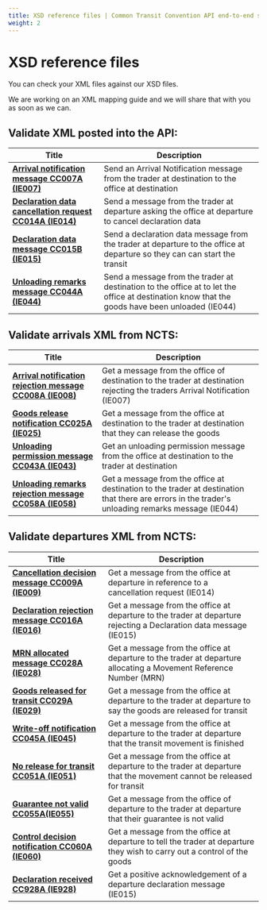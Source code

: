 ```yaml
---
title: XSD reference files | Common Transit Convention API end-to-end service guide
weight: 2
---
```


# XSD reference files

You can check your XML files against our XSD files.

We are working on an XML mapping guide and we will share that with you as soon as we can.  

## Validate XML posted into the API:


| **Title** | **Description** |
|------|-------------|
|**[Arrival notification message CC007A (IE007)](https://github.com/hmrc/common-transit-convention-traders/blob/master/conf/xsd/cc007a.xsd)** |Send an Arrival Notification message from the trader at destination to the office at destination|
|**[Declaration data cancellation request CC014A (IE014)](https://github.com/hmrc/common-transit-convention-traders/blob/master/conf/xsd/cc014a.xsd)**| Send a message from the trader at departure asking the office at departure to cancel declaration data|
|**[Declaration data message CC015B (IE015)](https://github.com/hmrc/common-transit-convention-traders/blob/master/conf/xsd/cc015b.xsd)**|Send a declaration data message from the trader at departure to the office at departure so they can can start the transit|
|**[Unloading remarks message CC044A (IE044)](https://github.com/hmrc/common-transit-convention-traders/blob/master/conf/xsd/cc044a.xsd)** |Send a message from the trader at destination to the office at to let the office at destination know that the goods have been unloaded (IE044)|


## Validate arrivals XML from NCTS:  

| **Title** | **Description** |
|------|-------------|
|**[Arrival notification rejection message CC008A (IE008)](https://github.com/hmrc/transit-movements-trader-at-destination/blob/master/conf/xsd/CC008A.xsd)**|Get a message from the office of destination to the trader at destination rejecting the traders Arrival Notification (IE007)|
|**[Goods release notification CC025A (IE025)](https://github.com/hmrc/transit-movements-trader-at-destination/blob/master/conf/xsd/CC025A.xsd)**| Get a message from the office at destination to the trader at destination that they can release the goods|
|**[Unloading permission message CC043A (IE043)](https://github.com/hmrc/transit-movements-trader-at-destination/blob/master/conf/xsd/CC043A.xsd)**| Get an unloading permission message from the office at destination to the trader at destination |
|**[Unloading remarks rejection message CC058A (IE058)](https://github.com/hmrc/transit-movements-trader-at-destination/blob/master/conf/xsd/CC058A.xsd)**| Get a message from the office at destination to the trader at destination that there are errors in the trader's unloading remarks message (IE044)|



## Validate departures XML from NCTS:

| **Title** | **Description** |
|------|-------------|
|**[Cancellation decision message CC009A (IE009)](https://github.com/hmrc/transits-movements-trader-at-departure/blob/master/conf/xsd/CC009A.xsd)**| Get a message from the office at departure in reference to a cancellation request (IE014)|
|**[Declaration rejection message CC016A (IE016)](https://github.com/hmrc/transits-movements-trader-at-departure/blob/master/conf/xsd/CC016A.xsd)**| Get a message from the office at departure to the trader at departure rejecting a Declaration data message (IE015)|
|**[MRN allocated message CC028A (IE028)](https://github.com/hmrc/transits-movements-trader-at-departure/blob/master/conf/xsd/CC028A.xsd)**| Get a message from the office at departure to the trader at departure allocating a Movement Reference Number (MRN)|
|**[Goods released for transit CC029A (IE029)](https://github.com/hmrc/transits-movements-trader-at-departure/blob/master/conf/xsd/CC029A.xsd)**| Get a message from the office at departure to the trader at departure to say the goods are released for transit|
|**[Write-off notification CC045A (IE045)](https://github.com/hmrc/transits-movements-trader-at-departure/blob/master/conf/xsd/CC045A.xsd)**| Get a message from the office at departure to the trader at departure that the transit movement is finished|
|**[No release for transit CC051A (IE051)](https://github.com/hmrc/transits-movements-trader-at-departure/blob/master/conf/xsd/CC051A.xsd)**| Get a message from the office at departure to the trader at departure that the movement cannot be released for transit|
|**[Guarantee not valid CC055A(IE055)](https://github.com/hmrc/transits-movements-trader-at-departure/blob/master/conf/xsd/CC055A.xsd)**| Get a message from the office of departure to the trader at departure that their guarantee is not valid|
|**[Control decision notification CC060A (IE060)](https://github.com/hmrc/transits-movements-trader-at-departure/blob/master/conf/xsd/CC060A.xsd)**| Get a message from the office at departure to tell the trader at departure they wish to carry out a control of the goods|
|**[Declaration received CC928A (IE928)](https://github.com/hmrc/transits-movements-trader-at-departure/blob/master/conf/xsd/CC928A.xsd)**| Get a positive acknowledgement of a departure declaration message (IE015)|
